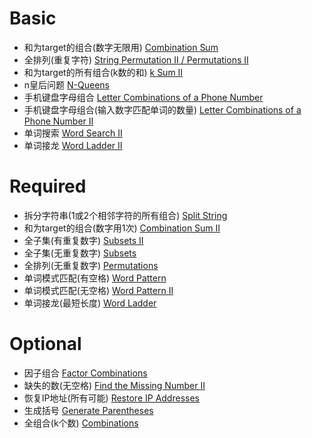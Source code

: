 # Basic
- 和为target的组合(数字无限用) [Combination Sum](https://www.lintcode.com/problem/135/)   
- 全排列(重复字符) [String Permutation II / Permutations II](https://www.lintcode.com/problem/10/)   
- 和为target的所有组合(k数的和) [k Sum II](https://www.lintcode.com/problem/90/)   
- n皇后问题 [N-Queens](https://www.lintcode.com/problem/33/)   
- 手机键盘字母组合 [Letter Combinations of a Phone Number](https://www.lintcode.com/problem/425/)   
- 手机键盘字母组合(输入数字匹配单词的数量) [Letter Combinations of a Phone Number II](https://www.lintcode.com/problem/270/)   
- 单词搜索 [Word Search II](https://www.lintcode.com/problem/132/)   
- 单词接龙 [Word Ladder II](https://www.lintcode.com/problem/121/)   

# Required
- 拆分字符串(1或2个相邻字符的所有组合) [Split String](https://www.lintcode.com/problem/680/)   
- 和为target的组合(数字用1次) [Combination Sum II](https://www.lintcode.com/problem/153/)   
- 全子集(有重复数字) [Subsets II](https://www.lintcode.com/problem/18/)   
- 全子集(无重复数字) [Subsets](https://www.lintcode.com/problem/17/)   
- 全排列(无重复数字) [Permutations](https://www.lintcode.com/problem/15/)   
- 单词模式匹配(有空格) [Word Pattern](https://www.lintcode.com/problem/828/)   
- 单词模式匹配(无空格) [Word Pattern II](https://www.lintcode.com/problem/829/)   
- 单词接龙(最短长度) [Word Ladder](https://www.lintcode.com/problem/120/)   

# Optional
- 因子组合 [Factor Combinations](https://www.lintcode.com/problem/1308/)   
- 缺失的数(无空格) [Find the Missing Number II](https://www.lintcode.com/problem/570/)   
- 恢复IP地址(所有可能) [Restore IP Addresses](https://www.lintcode.com/problem/426/)   
- 生成括号 [Generate Parentheses](https://www.lintcode.com/problem/427/)   
- 全组合(k个数) [Combinations](https://www.lintcode.com/problem/152/)   